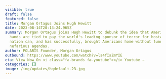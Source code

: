 ```yaml
---
visible: true
draft: false
featured: false
title: Morgan Ortagus Joins Hugh Hewitt
date: 2023-08-14T20:13:24.965Z
summary: Morgan Ortagus joins Hugh Hewitt to debunk the idea that America's
  hands are tied to pay the world's leading sponsor of terror for hostages. Our
  nation can, and has successfully, brought Americans home without funding
  nefarious agendas.
author: POLARIS Founder, Morgan Ortagus
outbound: https://www.youtube.com/watch?v=ls4fIaZmYIE
cta: View Now On <i class="fa-brands fa-youtube"></i> Youtube →
categories: []
image: /img/updates/hqdefault-23.jpg
---
```

